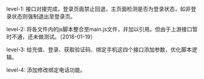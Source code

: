 level-1:
接口对接完成，登录页面禁止回退，主页面检测是否为登录状态，如非登录状态则强制退出至登录页。

level-2:
将各文件内的js脚本整合至main.js文件，并加以引用。但由于上游接口暂时不通，还未做测试。（2018-01-19）

level-3:
给充值、登录、获取验证码、绑定手机这四个接口添加参数，优化脚本逻辑。

level-4:
添加修改绑定电话功能。